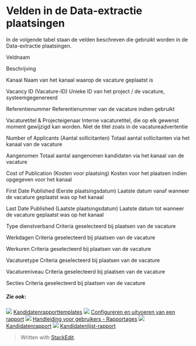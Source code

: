 # Velden in de Data-extractie plaatsingen

In de volgende tabel staan de velden beschreven die gebruikt worden in de Data-extractie plaatsingen.

Veldnaam

Beschrijving

Kanaal
Naam van het kanaal waarop de vacature geplaatst is

Vacancy ID (Vacature-ID)
Unieke ID van het project / de vacature, systeemgegenereerd

Referentienummer
Referentienummer van de vacature indien gebruikt

Vacaturetitel & Projecteigenaar
Interne vacaturetitel, die op elk gewenst moment gewijzigd kan worden. Niet de titel zoals in de vacatureadvertentie

Number of Applicants (Aantal sollicitanten)
Totaal aantal sollicitanten via het kanaal van de vacature

Aangenomen
Totaal aantal aangenomen kandidaten via het kanaal van de vacature

Cost of Publication (Kosten voor plaatsing)
Kosten voor het plaatsen indien opgegeven voor het kanaal

First Date Published (Eerste plaatsingsdatum)
Laatste datum vanaf wanneer de vacature geplaatst was op het kanaal

Last Date Published (Laatste plaatsingsdatum)
Laatste datum tot wanneer de vacature geplaatst was op het kanaal

Type dienstverband
Criteria geselecteerd bij plaatsen van de vacature

Werkdagen
Criteria geselecteerd bij plaatsen van de vacature

Werkuren
Criteria geselecteerd bij plaatsen van de vacature

Vacaturetype
Criteria geselecteerd bij plaatsen van de vacature

Vacatureniveau
Criteria geselecteerd bij plaatsen van de vacature

Secties
Criteria geselecteerd bij plaatsen van de vacature

##### Zie ook:

![](../Resources/Images/icon-document-link.png) [Kandidatenrapporttemplates](export_templates.htm)
![](../Resources/Images/icon-document-link.png) [Configureren en uitvoeren van een rapport](configuring_and_running_a_report.htm)
![](../Resources/Images/icon-document-link.png) [Handleiding voor gebruikers - Rapportages](guide_for_users_reports.htm)
![](../Resources/Images/icon-document-link.png) [Kandidatenrapport](candidate_report.htm)
![](../Resources/Images/icon-document-link.png) [Kandidatenlijst-rapport](applicant_list_report.htm)


> Written with [StackEdit](https://stackedit.io/).
<!--stackedit_data:
eyJoaXN0b3J5IjpbLTE2MDUxNTA2MjNdfQ==
-->